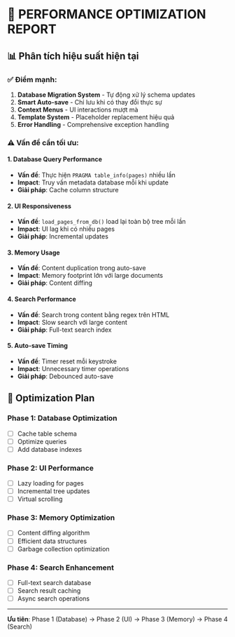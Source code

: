 # 🚀 PERFORMANCE OPTIMIZATION REPORT

## 📊 Phân tích hiệu suất hiện tại

### ✅ Điểm mạnh:
1. **Database Migration System** - Tự động xử lý schema updates
2. **Smart Auto-save** - Chỉ lưu khi có thay đổi thực sự  
3. **Context Menus** - UI interactions mượt mà
4. **Template System** - Placeholder replacement hiệu quả
5. **Error Handling** - Comprehensive exception handling

### ⚠️ Vấn đề cần tối ưu:

#### 1. **Database Query Performance**
- **Vấn đề**: Thực hiện `PRAGMA table_info(pages)` nhiều lần
- **Impact**: Truy vấn metadata database mỗi khi update
- **Giải pháp**: Cache column structure

#### 2. **UI Responsiveness**  
- **Vấn đề**: `load_pages_from_db()` load lại toàn bộ tree mỗi lần
- **Impact**: UI lag khi có nhiều pages
- **Giải pháp**: Incremental updates

#### 3. **Memory Usage**
- **Vấn đề**: Content duplication trong auto-save
- **Impact**: Memory footprint lớn với large documents
- **Giải pháp**: Content diffing

#### 4. **Search Performance**
- **Vấn đề**: Search trong content bằng regex trên HTML
- **Impact**: Slow search với large content
- **Giải pháp**: Full-text search index

#### 5. **Auto-save Timing**
- **Vấn đề**: Timer reset mỗi keystroke
- **Impact**: Unnecessary timer operations
- **Giải pháp**: Debounced auto-save

## 🔧 Optimization Plan

### Phase 1: Database Optimization
- [ ] Cache table schema
- [ ] Optimize queries
- [ ] Add database indexes

### Phase 2: UI Performance  
- [ ] Lazy loading for pages
- [ ] Incremental tree updates
- [ ] Virtual scrolling

### Phase 3: Memory Optimization
- [ ] Content diffing algorithm
- [ ] Efficient data structures
- [ ] Garbage collection optimization

### Phase 4: Search Enhancement
- [ ] Full-text search database
- [ ] Search result caching
- [ ] Async search operations

---

**Ưu tiên**: Phase 1 (Database) → Phase 2 (UI) → Phase 3 (Memory) → Phase 4 (Search)
